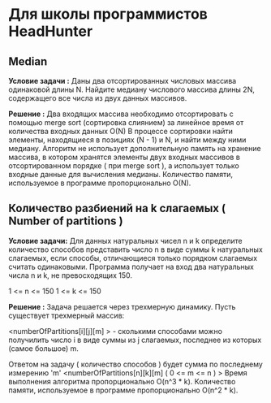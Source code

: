﻿Для школы программистов HeadHunter
========================

Median
-------------------------

**Условие задачи :**
Даны два отсортированных числовых массива одинаковой длины N. 
Найдите медиану числового массива длины 2N, содержащего все числа из двух данных массивов.

**Решение :**
Два входящих массива необходимо отсортировать с помощью merge sort (сортировка слиянием) за линейное время от количества входных данных O(N)
В процессе сортировки найти элементы, находящиеся в позициях (N - 1) и N, и найти между ними медиану. Алгоритм не использует дополнительную память на хранение массива, в котором хранятся элементы двух входных
массивов в отсортированном порядке ( при merge sort ), а использует только входные данные для вычисления медианы. Количество памяти, используемое в программе пропорционально O(N).

Количество разбиений на k слагаемых ( Number of partitions )
-------------------------

**Условие задачи:**
Для данных натуральных чисел n и k определите количество способов представить число n в виде суммы k натуральных слагаемых, если способы, отличающиеся только порядком слагаемых считать одинаковыми.
Программа получает на вход два натуральных числа n и k, не превосходящих 150.

1 <= n <= 150
1 <= k <= 150

**Решение :**
Задача решается через трехмерную динамику. Пусть существует трехмерный массив:

<numberOfPartitions[i][j][m] > - сколькими способами можно получилить число i в виде суммы из j слагаемых, последнее из которых (самое большое) m.

Ответом на задачу ( количество способов ) будет сумма по последнему измерению 'm'  <numberOfPartitions[n][k][m] ( 0 <= m <= n ) >
Время выполнения алгоритма пропорционально O(n^3 * k). Количество памяти, используемое в программе пропорционально O(n^2 * k).

